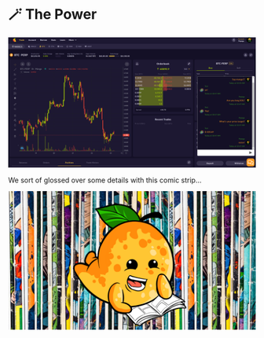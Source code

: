 # 🪄 The Power

![](<../.gitbook/assets/image (12) (1).png>)

We sort of glossed over some details with this comic strip...

![](<../.gitbook/assets/Untitled design.png>)
